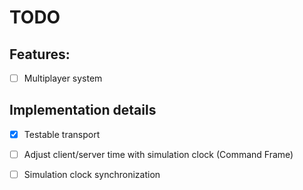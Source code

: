 # TODO

## Features:
 -[ ] Multiplayer system 

## Implementation details
 - [x] Testable transport
 - [ ] Adjust client/server time with simulation clock (Command Frame)
 - [ ] Simulation clock synchronization

